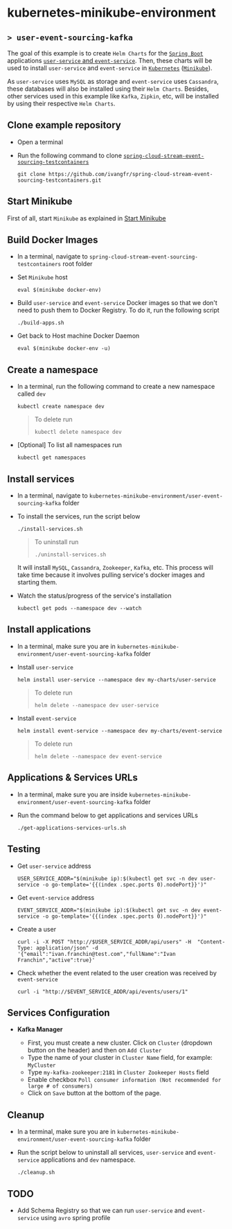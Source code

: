 # kubernetes-minikube-environment
## `> user-event-sourcing-kafka`

The goal of this example is to create `Helm Charts` for the [`Spring Boot`](https://docs.spring.io/spring-boot/docs/current/reference/htmlsingle/) applications [`user-service` and `event-service`](https://github.com/ivangfr/spring-cloud-stream-event-sourcing-testcontainers#applications). Then, these charts will be used to install `user-service` and `event-service` in [`Kubernetes`](https://kubernetes.io) ([`Minikube`](https://kubernetes.io/docs/getting-started-guides/minikube)).

As `user-service` uses `MySQL` as storage and `event-service` uses `Cassandra`, these databases will also be installed using their `Helm Charts`. Besides, other services used in this example like `Kafka`, `Zipkin`, etc, will be installed by using their respective `Helm Charts`.

## Clone example repository

- Open a terminal

- Run the following command to clone [`spring-cloud-stream-event-sourcing-testcontainers`](https://github.com/ivangfr/spring-cloud-stream-event-sourcing-testcontainers)
  ```
  git clone https://github.com/ivangfr/spring-cloud-stream-event-sourcing-testcontainers.git
  ```

## Start Minikube

First of all, start `Minikube` as explained in [Start Minikube](https://github.com/ivangfr/kubernetes-minikube-environment#start-minikube)

## Build Docker Images

- In a terminal, navigate to `spring-cloud-stream-event-sourcing-testcontainers` root folder

- Set `Minikube` host
  ```
  eval $(minikube docker-env)
  ```

- Build `user-service` and `event-service` Docker images so that we don't need to push them to Docker Registry. To do it, run the following script
  ```
  ./build-apps.sh
  ```

- Get back to Host machine Docker Daemon   
  ```
  eval $(minikube docker-env -u)
  ```

## Create a namespace

- In a terminal, run the following command to create a new namespace called `dev`
  ```
  kubectl create namespace dev
  ```
  > To delete run
  > ```
  > kubectl delete namespace dev
  > ```

- \[Optional\] To list all namespaces run
  ```
  kubectl get namespaces
  ```

## Install services

- In a terminal, navigate to `kubernetes-minikube-environment/user-event-sourcing-kafka` folder

- To install the services, run the script below
  ```
  ./install-services.sh
  ```
  > To uninstall run
  > ```
  > ./uninstall-services.sh
  > ```

  It will install `MySQL`, `Cassandra`, `Zookeeper`, `Kafka`, etc. This process will take time because it involves pulling service's docker images and starting them.

- Watch the status/progress of the service's installation
  ```
  kubectl get pods --namespace dev --watch
  ```

## Install applications

- In a terminal, make sure you are in `kubernetes-minikube-environment/user-event-sourcing-kafka` folder

- Install `user-service`
  ```
  helm install user-service --namespace dev my-charts/user-service
  ```
  > To delete run
  > ```
  > helm delete --namespace dev user-service
  > ```

- Install `event-service`
  ```
  helm install event-service --namespace dev my-charts/event-service
  ```
  > To delete run
  > ```
  > helm delete --namespace dev event-service
  > ```

## Applications & Services URLs

- In a terminal, make sure you are inside `kubernetes-minikube-environment/user-event-sourcing-kafka` folder

- Run the command below to get applications and services URLs
  ```
  ./get-applications-services-urls.sh
  ```
  
## Testing

- Get `user-service` address
  ```
  USER_SERVICE_ADDR="$(minikube ip):$(kubectl get svc -n dev user-service -o go-template='{{(index .spec.ports 0).nodePort}}')"
  ```

- Get `event-service` address
  ```
  EVENT_SERVICE_ADDR="$(minikube ip):$(kubectl get svc -n dev event-service -o go-template='{{(index .spec.ports 0).nodePort}}')"
  ```

- Create a user
  ```
  curl -i -X POST "http://$USER_SERVICE_ADDR/api/users" -H  "Content-Type: application/json" -d '{"email":"ivan.franchin@test.com","fullName":"Ivan Franchin","active":true}'
  ```

- Check whether the event related to the user creation was received by `event-service`
  ```
  curl -i "http://$EVENT_SERVICE_ADDR/api/events/users/1"
  ```

## Services Configuration

- **Kafka Manager**

  - First, you must create a new cluster. Click on `Cluster` (dropdown button on the header) and then on `Add Cluster`
  - Type the name of your cluster in `Cluster Name` field, for example: `MyCluster`
  - Type `my-kafka-zookeeper:2181` in `Cluster Zookeeper Hosts` field
  - Enable checkbox `Poll consumer information (Not recommended for large # of consumers)`
  - Click on `Save` button at the bottom of the page.

## Cleanup

- In a terminal, make sure you are in `kubernetes-minikube-environment/user-event-sourcing-kafka` folder

- Run the script below to uninstall all services, `user-service` and `event-service` applications and `dev` namespace.
  ```
  ./cleanup.sh
  ```

## TODO

- Add Schema Registry so that we can run `user-service` and `event-service` using `avro` spring profile
